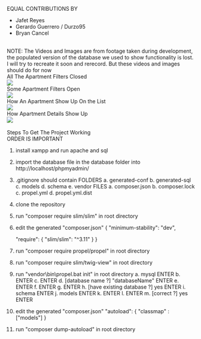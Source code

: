EQUAL CONTRIBUTIONS BY
<br>
- Jafet Reyes
- Gerardo Guerrero / Durzo95
- Bryan Cancel
<br>
NOTE: The Videos and Images are from footage taken during development, the populated version of the database we used to show functionality is lost. I will try to recreate it soon and rerecord. But these videos and images should do for now
<br>
All The Apartment Filters Closed
<br>
<img src="https://drive.google.com/uc?export=download&id=1rYlG6lVJOM06o9Vqst67oIt0XiXtvUru"/>
<br>
Some Apartment Filters Open
<br>
<img src="https://drive.google.com/uc?export=download&id=1z3xWnd6729B3D8Jo5Ku8m5IDs5-gfT3i"/>
<br>
How An Apartment Show Up On the List
<br>
<img src="https://drive.google.com/uc?export=download&id=1h6EIJSBIeVundJSUeOnXmA5wrgjpd7Fg"/>
<br>
How Apartment Details Show Up
<br>
<img src="https://drive.google.com/uc?export=download&id=1G479KE2JdvkjsrDRZC4DjLxncFipOPut"/>
<br>

<br>
Steps To Get The Project Working
<br>
ORDER IS IMPORTANT

1. install xampp and run apache and sql
2. import the database file in the database folder into http://localhost/phpmyadmin/
3. .gitignore should contain
    FOLDERS
    a. generated-conf 
    b. generated-sql 
    c. models 
    d. schema 
    e. vendor 
    FILES
    a. composer.json
    b. composer.lock
    c. propel.yml
    d. propel.yml.dist
4. clone the repository
5. run "composer require slim/slim" in root directory
6. edit the generated "composer.json"
{
    "minimum-stability": "dev",

    "require": {
        "slim/slim": "^3.11"
    }
}
7. run "composer require propel/propel" in root directory
8. run "composer require slim/twig-view" in root directory
9. run "vendor\bin\propel.bat init" in root directory
    a. mysql ENTER
    b. ENTER
    c. ENTER
    d. [database name ?] "databaseName" ENTER
    e. ENTER
    f. ENTER
    g. ENTER
    h. [have existing database ?] yes ENTER
    i. schema ENTER
    j. models ENTER
    k. ENTER
    l. ENTER
    m. [correct ?] yes ENTER
10. edit the generated "composer.json"
"autoload": {
  "classmap" : ["models"]
}
11. run "composer dump-autoload" in root directory
